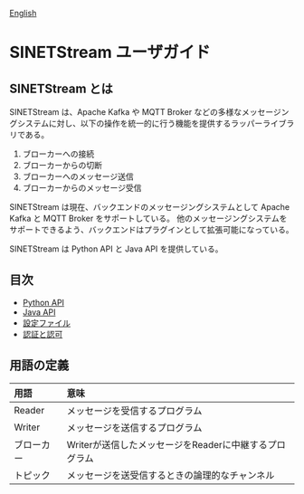 <!--
Copyright (C) 2019 National Institute of Informatics

Licensed to the Apache Software Foundation (ASF) under one
or more contributor license agreements.  See the NOTICE file
distributed with this work for additional information
regarding copyright ownership.  The ASF licenses this file
to you under the Apache License, Version 2.0 (the
"License"); you may not use this file except in compliance
with the License.  You may obtain a copy of the License at

  http://www.apache.org/licenses/LICENSE-2.0

Unless required by applicable law or agreed to in writing,
software distributed under the License is distributed on an
"AS IS" BASIS, WITHOUT WARRANTIES OR CONDITIONS OF ANY
KIND, either express or implied.  See the License for the
specific language governing permissions and limitations
under the License.
-->

[English](index.en.md)

# SINETStream ユーザガイド

## SINETStream とは

SINETStream は、Apache Kafka や MQTT Broker などの多様なメッセージングシステムに対し、以下の操作を統一的に行う機能を提供するラッパーライブラリである。

1. ブローカーへの接続
1. ブローカーからの切断
1. ブローカーへのメッセージ送信
1. ブローカーからのメッセージ受信

SINETStream は現在、バックエンドのメッセージングシステムとして Apache Kafka と MQTT Broker をサポートしている。
他のメッセージングシステムをサポートできるよう、バックエンドはプラグインとして拡張可能になっている。

SINETStream は Python API と Java API を提供している。

## 目次

* [Python API](api-python.md)
* [Java API](api-java.md)
* [設定ファイル](config.md)
* [認証と認可](auth.md)

## 用語の定義

| 用語 | 意味 |
| :--- | :--- |
| Reader | メッセージを受信するプログラム |
| Writer | メッセージを送信するプログラム |
| ブローカー | Writerが送信したメッセージをReaderに中継するプログラム |
| トピック | メッセージを送受信するときの論理的なチャンネル |

